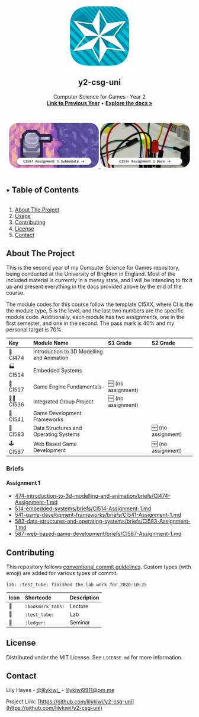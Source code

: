 <!-- PROJECT LOGO -->
<br />
<p align="center">
  <a href="https://github.com/lilykiwi/y2-csg-uni">
    <img src=".github/uni.png" alt="Logo" width="160" height="160">
  </a>

  <h2 align="center">y2-csg-uni</h2>

  <p align="center">
    Computer Science for Games · Year 2
    <br />
    <a href="https://github.com/lilykiwi/y1-csg-uni"><strong>Link to Previous Year</strong></a> • <a href="https://lilykiwi.github.io/y2-csg-uni"><strong>Explore the docs »</strong></a>
  </p>
</p>

<br />

<p align="center">
  <a href="https://github.com/lilykiwi/y2-csg-uni-587-a1">
  <img src=".github/587-a1.png" alt="587-a1 project" width="48%">
  </a><a href="https://lilykiwi.github.io/y2-csg-uni/514-a1">
  <img src=".github/514-a1.png" alt="514-a1 project" width="48%">
  </a>
</p>

<!-- https://github.com/lilykiwi/y2-csg-uni-583-a1 -->

<!-- TABLE OF CONTENTS -->
<details open="open">
  <summary><h2 style="display: inline-block">Table of Contents</h2></summary>
  <ol>
    <li><a href="#about-the-project">About The Project</a></li>
    <li><a href="#usage">Usage</a></li>
    <li><a href="#contributing">Contributing</a></li>
    <li><a href="#license">License</a></li>
    <li><a href="#contact">Contact</a></li>
  </ol>
</details>

<!-- ABOUT THE PROJECT -->

## About The Project

<!-- [![Product Name Screen Shot][product-screenshot]](https://example.com) -->

This is the second year of my Computer Science for Games repository, being
conducted at the University of Brighton in England. Most of the included
material is currently in a messy state, and I will be intending to fix it up and
present everything in the docs provided above by the end of the course.

The module codes for this course follow the template CI5XX, where CI is the the
module type, 5 is the level, and the last two numbers are the specific module
code. Additionally, each module has two assignments, one in the first semester,
and one in the second. The pass mark is 40% and my personal target is 70%.

| Key                  | Module Name                                | S1 Grade               | S2 Grade               |
| :------------------- | :----------------------------------------- | :--------------------- | :--------------------- |
| :art: CI474          | Introduction to 3D Modelling and Animation |                        |                        |
| :factory: CI514      | Embedded Systems                           |                        |                        |
| :toolbox: CI517      | Game Engine Fundamentals                   | :free: (no assignment) |                        |
| :technologist: CI536 | Integrated Group Project                   | :free: (no assignment) |                        |
| :hammer: CI541       | Game Development Frameworks                |                        |                        |
| :penguin: CI583      | Data Structures and Operating Systems      |                        | :free: (no assignment) |
| :joystick: CI587     | Web Based Game Development                 |                        | :free: (no assignment) |

### Briefs

#### Assignment 1

- [474-introduction-to-3d-modelling-and-animation/briefs/CI474-Assignment-1.md](474-introduction-to-3d-modelling-and-animation/briefs/CI474-Assignment-1.md)
- [514-embedded-systems/briefs/CI514-Assignment-1.md](514-embedded-systems/briefs/CI514-Assignment-1.md)
- [541-game-development-frameworks/briefs/CI541-Assignment-1.md](541-game-development-frameworks/briefs/CI541-Assignment-1.md)
- [583-data-structures-and-operating-systems/briefs/CI583-Assignment-1.md](583-data-structures-and-operating-systems/briefs/CI583-Assignment-1.md)
- [587-web-based-game-development/briefs/CI587-Assignment-1.md](587-web-based-game-development/briefs/CI587-Assignment-1.md)

<!-- USAGE EXAMPLES -->

<!--## Usage-->

<!--Nothing yet!-->

<!-- CONTRIBUTING -->

## Contributing

This repository follows [conventional commit guidelines](https://www.conventionalcommits.org/en/v1.0.0/). Custom types (with emoji) are added for various types of commit.

```plaintext
lab: :test_tube: finished the lab work for 2020-10-25
```

| Icon            | Shortcode         | Description |
| :-------------- | :---------------- | :---------- |
| :bookmark_tabs: | `:bookmark_tabs:` | Lecture     |
| :test_tube:     | `:test_tube:`     | Lab         |
| :ledger:        | `:ledger:`        | Seminar     |


## License

Distributed under the MIT License. See `LICENSE.md` for more information.

<!-- CONTACT -->

## Contact

Lily Hayes - [@lilykiwi\_](https://twitter.com/lilykiwi_) - lilykiwi9911@pm.me

Project Link: [https://github.com/lilykiwi/y2-csg-uni](https://github.com/lilykiwi/y2-csg-uni)

